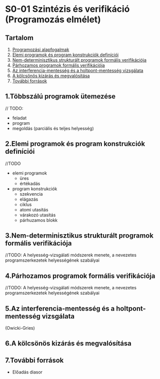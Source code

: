 S0-01 Szintézis és verifikáció (Programozás elmélet)
=======================================
Tartalom
---------------------------------------

1. [Programozási alapfogalmak](#chapter01)
2. [Elemi programok és program konstrukciók definíciói](#chapter02)
3. [Nem-determinisztikus strukturált programok formális verifikációja](#chapter03)
4. [Párhozamos programok formális verifikációja](#chapter04)
5. [Az interferencia-mentesség és a holtpont-mentesség vizsgálata](#chapter05)
6. [A kölcsönös kizárás és megvalósítása](#chapter06)
7. [További források](#references)

1.Többszálú programok ütemezése <a name="chapter01"></a>
---------------------------------------
// TODO:

* feladat
* program
* megoldás (parciális és teljes helyesség)

2.Elemi programok és program konstrukciók definíciói <a name="chapter02"></a>
---------------------------------------
//TODO

* elemi programok
    + üres
    + értékadás
* program konstrukciók
    + szekvencia
    + elágazás
    + ciklus
    + atomi utasítás
    + várakozó utasítás
    + párhuzamos blokk

3.Nem-determinisztikus strukturált programok formális verifikációja <a name="chapter03"></a>
---------------------------------------

//TODO: A helyesség-vizsgálati módszerek menete, a nevezetes programszerkezetek helyességének szabályai

4.Párhozamos programok formális verifikációja <a name="chapter04"></a>
---------------------------------------

//TODO: A helyesség-vizsgálati módszerek menete, a nevezetes programszerkezetek helyességének szabályai

5.Az interferencia-mentesség és a holtpont-mentesség vizsgálata <a name="chapter05"></a>
---------------------------------------

(Owicki-Gries) 

6.A kölcsönös kizárás és megvalósítása <a name="chapter06"></a>
---------------------------------------
7.További források <a name="references"></a>
---------------------------------------
* Előadás diasor